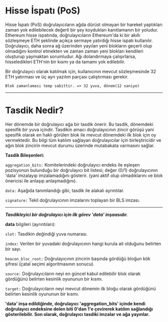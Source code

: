 <h1>Hisse İspatı (PoS)</h1>
 Hisse İspatı (PoS) doğrulayıcıların ağda dürüst olmayan bir hareket yaptıkları zaman yok edilebilecek değerli bir şey koydukları kanıtlamanın bir yoludur. Ethereum hisse ispatında, doğrulayıcıların Ethereum'da ki bir akıllı sözleşmeye ETH şeklinde açıkça sermaye yatırdığı hisse ispatı kullanılır. Doğrulayıcı, daha sonra ağ üzerinden yayılan yeni blokların geçerli olup olmadığını kontrol etmekten ve zaman zaman yeni blokları kendileri oluşturup yaymaktan sorumludur. Ağı dolandırmaya çalışırlarsa, hisseledikleri ETH'nin bir kısmı ya da tamamı yok edilebilir. 


 Bir doğrulayıcı olarak katılmak için, kullanıcının mevcut sözleşmesinde 32 ETH yatırması ve üç ayrı yazılım parçası çalıştırması gerekir. 
  

```Blok zamanlaması temp sabittir. => 32 yuva, dönem(12 saniye)```


___
# Tasdik Nedir?
Her dönemde bir doğrulayıcı ağa bir tasdik önerir. Bu tasdik, dönemdeki spesifik bir yuva içindir. Tasdikin amacı doğrulayıcının zincir görüşü yani spesifik olarak
en haklı görülen blok ile mevcut dönemdeki ilk blok için oy vermektedir. Bu bilgi tüm katılım sağlayan doğrulayıcılar için birleştiricidir ve ağın blok zincirin mevcut durumu üzerinde mutabakata varmasını sağlar. 


**Tasdik Bileşenleri:**

```aggregation_bits:``` Komitelerindeki doğrulayıcı endeks ile eşleşen pozisyonun bulunduğu bir doğrulayıcı bit listesi; değer (0/1) doğrulayıcının 'data'
imzalayıp imzalamadığını gösterir. (yani aktif olup olmadıklarını ve blok önericisi ile anlaşıp anlaşmadığını).


```data:``` Aşağıda tanımlandığı gibi, tasdik ile alakalı ayrıntılar.


```signature:``` Tekil doğrulayıcının imzalarını toplayan bir BLS imzası.
___


***Tasdikleyici bir doğrulayıcı için ilk görev 'data' inşaasıdır.***



**data** bilgileri (ayrıntıları):

```slot:``` Tasdikin değindiği yuva numarası.

```index:``` Verilen bir yuvadaki doğrulayıcının hangi kurula ait olduğunu belirten bir sayı.

```beacon_bloc_root:``` Doğrulayıcının zincirin başında gördüğü bloğun kök şifresi (çatal seçimi algoritmasının sonucu).

```source:``` Doğrulayıcıların neyi en güncel kabul edilebilir blok olarak gördüğünü belirten kesinlik oyununun bir kısmı.

```target:``` Doğrulayıcıların neyi mevcut dönemin ilk bloğu olarak gördüğünü belirten kesinlik oyununun bir kısmı.

**'data' inşa edildiğinde, doğrulayıcı 'aggregation_bits' içinde kendi doğrulayıcı endeksine delen biti 0'dan 1'e çevirerek katılım sağlandığı gösterilebilir.
Son olarak, doğrulayıcı tasdiki imzalar ve ağa yayınlar.**
